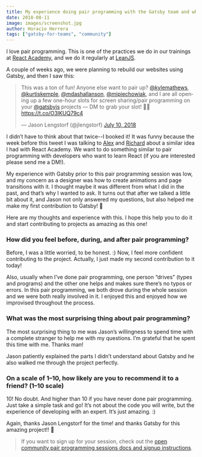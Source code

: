 ```yaml
---
title: My experience doing pair programming with the Gatsby team and why you should do it
date: 2018-08-11
image: images/screenshot.jpg
author: Horacio Herrera
tags: ["gatsby-for-teams", "community"]
---
```


I love pair programming. This is one of the practices we do in our trainings at [React Academy](https://reactjs.academy?utm_source=social&utm_medium=medium&utm_campaign=horacio-gatsby-post&utm_term=reactjs-academy), and we do it regularly at [LeanJS](https://leanjs.com?utm_source=social&utm_medium=medium&utm_campaign=horacio-gatsby-post&utm_term=leanjs).

A couple of weeks ago, we were planning to rebuild our websites using Gatsby, and then I saw this:

<blockquote class="twitter-tweet" data-lang="en"><p lang="en" dir="ltr">This was a ton of fun! Anyone else want to pair up? <a href="https://twitter.com/kylemathews?ref_src=twsrc%5Etfw">@kylemathews</a>, <a href="https://twitter.com/kurtiskemple?ref_src=twsrc%5Etfw">@kurtiskemple</a>, <a href="https://twitter.com/mdashallanson?ref_src=twsrc%5Etfw">@mdashallanson</a>, <a href="https://twitter.com/mipiechowiak?ref_src=twsrc%5Etfw">@mipiechowiak</a>, and I are all opening up a few one-hour slots for screen sharing/pair programming on your <a href="https://twitter.com/gatsbyjs?ref_src=twsrc%5Etfw">@gatsbyjs</a> projects — DM to grab your slot! 💪💜 <a href="https://t.co/O3lKUQ79c4">https://t.co/O3lKUQ79c4</a></p>&mdash; Jason Lengstorf (@jlengstorf) <a href="https://twitter.com/jlengstorf/status/1016721019376025600?ref_src=twsrc%5Etfw">July 10, 2018</a></blockquote>

I didn’t have to think about that twice--I booked it! It was funny because the week before this tweet I was talking to [Alex](https://twitter.com/alex_lobera) and [Richard](https://twitter.com/ric9176) about a similar idea I had with React Academy. We want to do something similar to pair programming with developers who want to learn React (if you are interested please send me a DM!).

My experience with Gatsby prior to this pair programming session was low, and my concern as a designer was how to create animations and page transitions with it. I thought maybe it was different from what I did in the past, and that’s why I wanted to ask. It turns out that after we talked a little bit about it, and Jason not only answered my questions, but also helped me make my first contribution to Gatsby! 🎉

Here are my thoughts and experience with this. I hope this help you to do it and start contributing to projects as amazing as this one!

### How did you feel before, during, and after pair programming?

Before, I was a little worried, to be honest. :) Now, I feel more confident contributing to the project. Actually, I just made my second contribution to it today!

Also, usually when I’ve done pair programming, one person “drives” (types and programs) and the other one helps and makes sure there’s no typos or errors. In this pair programming, we both drove during the whole session and we were both really involved in it. I enjoyed this and enjoyed how we improvised throughout the process.

### What was the most surprising thing about pair programming?

The most surprising thing to me was Jason’s willingness to spend time with a complete stranger to help me with my questions. I’m grateful that he spent this time with me. Thanks man!

Jason patiently explained the parts I didn’t understand about Gatsby and he also walked me through the project perfectly.

### On a scale of 1–10, how likely are you to recommend it to a friend? (1–10 scale)

10! No doubt. And higher than 10 if you have never done pair programming. Just take a simple task and go! It’s not about the code you will write, but the experience of developing with an expert. It’s just amazing. :)

Again, thanks Jason Lengstorf for the time! and thanks Gatsby for this amazing project!! 🎉

> If you want to sign up for your session, check out the [open community pair programming sessions docs and signup instructions](/contributing/pair-programming/).
